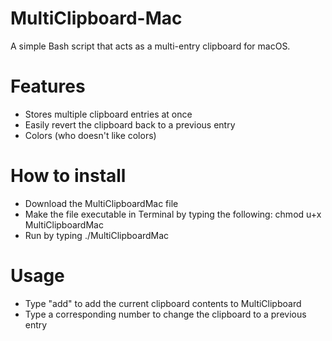 # MultiClipboard-Mac
A simple Bash script that acts as a multi-entry clipboard for macOS.

# Features
- Stores multiple clipboard entries at once
- Easily revert the clipboard back to a previous entry
- Colors (who doesn't like colors)
  
# How to install
- Download the MultiClipboardMac file
- Make the file executable in Terminal by typing the following:
  chmod u+x MultiClipboardMac
- Run by typing ./MultiClipboardMac

# Usage
- Type "add" to add the current clipboard contents to MultiClipboard
- Type a corresponding number to change the clipboard to a previous entry
